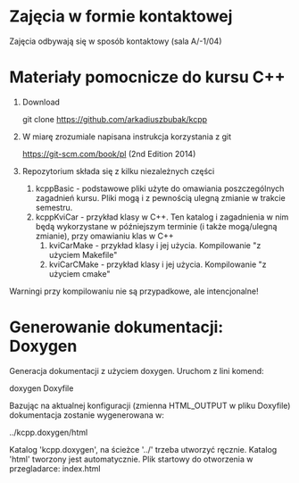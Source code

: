 # Zajęcia w formie kontaktowej

Zajęcia odbywają się w sposób kontaktowy (sala A/-1/04)


# Materiały pomocnicze do kursu C++

1. Download

   git clone https://github.com/arkadiuszbubak/kcpp

2. W miarę zrozumiale napisana instrukcja korzystania z git

   https://git-scm.com/book/pl  (2nd Edition 2014)

3. Repozytorium składa się z kilku niezależnych części

	1. kcppBasic  - podstawowe pliki użyte do omawiania poszczególnych zagadnień kursu. Pliki mogą i z pewnością ulegną zmianie w trakcie semestru.
	2. kcppKviCar - przykład klasy w C++. Ten katalog i zagadnienia w nim będą wykorzystane w późniejszym terminie (i także mogą/ulegną zmianie), przy omawianiu klas w C++
		1. kviCarMake  - przykład klasy i jej użycia. Kompilowanie "z użyciem Makefile"
		2. kviCarCMake - przykład klasy i jej użycia. Kompilowanie "z użyciem cmake"

  Warningi przy kompilowaniu nie są przypadkowe, ale intencjonalne!
  
# Generowanie dokumentacji: Doxygen

  Generacja dokumentacji z użyciem doxygen. Uruchom z lini komend:
  
  doxygen Doxyfile

  Bazując na aktualnej konfiguracji (zmienna HTML_OUTPUT w pliku Doxyfile) dokumentacja zostanie wygenerowana w:
  
  ../kcpp.doxygen/html
  
  Katalog 'kcpp.doxygen', na ścieżce '../' trzeba utworzyć ręcznie. Katalog 'html' tworzony jest automatycznie. Plik startowy do otworzenia w przegladarce: index.html
